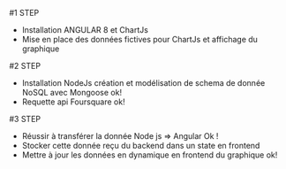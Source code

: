 #1 STEP 

 - Installation ANGULAR 8 et ChartJs 
 - Mise en place des données fictives pour ChartJs et affichage du graphique

 #2 STEP

 - Installation NodeJs création et modélisation de schema de donnée NoSQL avec Mongoose ok!
 - Requette api Foursquare ok!

 #3 STEP

  - Réussir à transférer la donnée Node js => Angular Ok !
  - Stocker cette donnée reçu du backend dans un state en frontend
  - Mettre à jour les données en dynamique en frontend du graphique ok!
